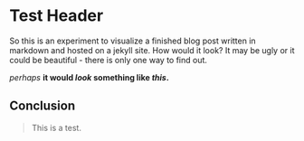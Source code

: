 # Test Header 
So this is an experiment to visualize a finished blog post written in markdown and hosted on a jekyll site. 
How would it look? 
It may be ugly or it could be beautiful - there is only one way to find out. 

*perhaps* **it would _look_ something like _this_.** 

## Conclusion 

> This is a test. 
